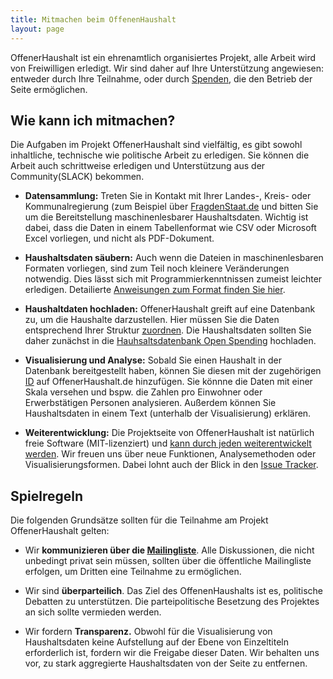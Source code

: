 ```yaml
---
title: Mitmachen beim OffenenHaushalt
layout: page
---
```


OffenerHaushalt ist ein ehrenamtlich organisiertes Projekt, alle Arbeit wird von Freiwilligen erledigt. Wir sind daher auf Ihre Unterstützung angewiesen: entweder durch Ihre Teilnahme, oder durch [Spenden](http://beta.offenerhaushalt.de/page/intro.html), die den Betrieb der Seite ermöglichen.

## Wie kann ich mitmachen?

Die Aufgaben im Projekt OffenerHaushalt sind vielfältig, es gibt sowohl inhaltliche, technische wie politische Arbeit zu erledigen. Sie können die Arbeit auch schrittweise erledigen und Unterstützung aus der Community(SLACK) bekommen. 

* **Datensammlung:** Treten Sie in Kontakt mit Ihrer Landes-, Kreis- oder Kommunalregierung (zum Beispiel über [FragdenStaat.de](https://fragdenstaat.de/) und bitten Sie um die Bereitstellung maschinenlesbarer Haushaltsdaten. Wichtig ist dabei, dass die Daten in einem Tabellenformat wie CSV oder Microsoft Excel vorliegen, und nicht als PDF-Dokument. 

* **Haushaltsdaten säubern:**
Auch wenn die Dateien in maschinenlesbaren Formaten vorliegen, sind zum Teil noch kleinere Veränderungen notwendig. Dies lässt sich mit Programmierkenntnissen zumeist leichter erledigen. Detailierte [Anweisungen zum Format finden Sie hier](http://beta.offenerhaushalt.de/hilfestellung/1/).

* **Haushaltdaten hochladen:** OffenerHaushalt greift auf eine Datenbank zu, um die Haushalte darzustellen.  Hier müssen Sie die Daten entsprechend Ihrer Struktur [zuordnen](http://beta.offenerhaushalt.de/hilfestellung/3/). Die Haushaltsdaten sollten Sie daher zunächst in die [Hauhsaltsdatenbank Open Spending](https://openspending.org/packager/) hochladen.
 

* **Visualisierung und Analyse:** Sobald Sie einen Haushalt in der Datenbank bereitgestellt haben, können Sie diesen mit der zugehörigen [ID]() auf OffenerHaushalt.de hinzufügen. Sie könnne die Daten mit einer Skala versehen und bspw. die Zahlen pro Einwohner oder Erwerbstätigen Personen analysieren. Außerdem können Sie Haushaltsdaten in einem Text (unterhalb der Visualisierung) erklären. 

* **Weiterentwicklung:** Die Projektseite von OffenerHaushalt ist natürlich freie Software (MIT-lizenziert) und [kann durch jeden weiterentwickelt werden](https://github.com/okfde/offenerhaushalt.de). Wir freuen uns über neue Funktionen, Analysemethoden oder Visualisierungsformen. Dabei lohnt auch der Blick in den [Issue Tracker](https://github.com/okfde/offenerhaushalt.de/issues).

## Spielregeln

Die folgenden Grundsätze sollten für die Teilnahme am Projekt OffenerHaushalt gelten:

* Wir **kommunizieren über die [Mailingliste](http://lists.okfn.org/mailman/listinfo/offener-haushalt)**. Alle Diskussionen, die nicht unbedingt privat sein müssen, sollten über die öffentliche Mailingliste erfolgen, um Dritten eine Teilnahme zu ermöglichen.

* Wir sind **überparteilich**. Das Ziel des OffenenHaushalts ist es, politische Debatten zu unterstützen. Die parteipolitische Besetzung des Projektes an sich sollte vermieden werden.

* Wir fordern **Transparenz.** Obwohl für die Visualisierung von Haushaltsdaten keine Aufstellung auf der Ebene von Einzeltiteln erforderlich ist, fordern wir die Freigabe dieser Daten. Wir behalten uns vor, zu stark aggregierte Haushaltsdaten von der Seite zu entfernen.
